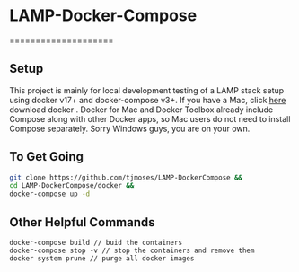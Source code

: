 # LAMP-Docker-Compose
====================

## Setup
This project is mainly for local development testing of a LAMP stack setup using docker v17+ and docker-compose v3+.
If you have a Mac, click [here](https://docs.docker.com/v17.12/docker-for-mac/install/) download docker .
Docker for Mac and Docker Toolbox already include Compose along with other Docker apps, so Mac users do not need to install Compose separately. Sorry Windows guys, you are on your own.

## To Get Going
```bash
git clone https://github.com/tjmoses/LAMP-DockerCompose &&
cd LAMP-DockerCompose/docker &&
docker-compose up -d
```

## Other Helpful Commands
```docker
docker-compose build // buid the containers
docker-compose stop -v // stop the containers and remove them
docker system prune // purge all docker images
```
